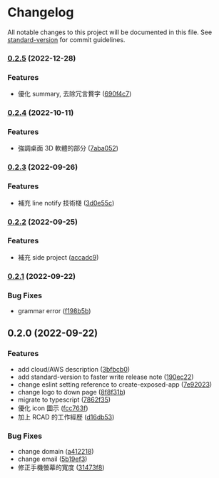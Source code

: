 # Changelog

All notable changes to this project will be documented in this file. See [standard-version](https://github.com/conventional-changelog/standard-version) for commit guidelines.

### [0.2.5](https://github.com/skyran1278/skyran1278.github.io/compare/v0.2.4...v0.2.5) (2022-12-28)


### Features

* 優化 summary, 去除冗言贅字 ([690f4c7](https://github.com/skyran1278/skyran1278.github.io/commit/690f4c7111ec6ef5297eb280bb1ea7f7e377e5d9))

### [0.2.4](https://github.com/skyran1278/skyran1278.github.io/compare/v0.2.3...v0.2.4) (2022-10-11)


### Features

* 強調桌面 3D 軟體的部分 ([7aba052](https://github.com/skyran1278/skyran1278.github.io/commit/7aba05201ba7cf1a09297748d8d09f8e198277a9))

### [0.2.3](https://github.com/skyran1278/skyran1278.github.io/compare/v0.2.2...v0.2.3) (2022-09-26)


### Features

* 補充 line notify 技術棧 ([3d0e55c](https://github.com/skyran1278/skyran1278.github.io/commit/3d0e55ccc9ad8706390c9f840289904ecc4968b0))

### [0.2.2](https://github.com/skyran1278/skyran1278.github.io/compare/v0.2.1...v0.2.2) (2022-09-25)


### Features

* 補充 side project ([accadc9](https://github.com/skyran1278/skyran1278.github.io/commit/accadc90bf734d60cf16d080ed425c865cbcc8a0))

### [0.2.1](https://github.com/skyran1278/skyran1278.github.io/compare/v0.2.0...v0.2.1) (2022-09-22)


### Bug Fixes

* grammar error ([f198b5b](https://github.com/skyran1278/skyran1278.github.io/commit/f198b5b85edb59c690cc1257e04501a5ad905110))

## 0.2.0 (2022-09-22)


### Features

* add cloud/AWS description ([3bfbcb0](https://github.com/skyran1278/skyran1278.github.io/commit/3bfbcb018dde438ab8b44f7800d4f26c31be2e72))
* add standard-version to faster write release note ([190ec22](https://github.com/skyran1278/skyran1278.github.io/commit/190ec2231ae048688c958b9cce46ff62dec56026))
* change eslint setting reference to create-exposed-app ([7e92023](https://github.com/skyran1278/skyran1278.github.io/commit/7e920235604f3300ac9f99d7910eb30a804b67ed))
* change logo to down page ([8f8f31b](https://github.com/skyran1278/skyran1278.github.io/commit/8f8f31b2c9cd60daf3b3b7f9510046cea35122db))
* migrate to typescript ([7862f35](https://github.com/skyran1278/skyran1278.github.io/commit/7862f3580c80112a45266f363d068a238ac18b64))
* 優化 icon 圖示 ([fcc763f](https://github.com/skyran1278/skyran1278.github.io/commit/fcc763f6ade248923194adce8daba7a011e143f8))
* 加上 RCAD 的工作經歷 ([d16db53](https://github.com/skyran1278/skyran1278.github.io/commit/d16db531d4ab2f679d6673034cfc81c509c1c1ca))


### Bug Fixes

* change domain ([a412218](https://github.com/skyran1278/skyran1278.github.io/commit/a4122188c773441116ee88442e736d36bebd0cee))
* change email ([5b19ef3](https://github.com/skyran1278/skyran1278.github.io/commit/5b19ef326c827a9d091dc8b6352724865f1812ff))
* 修正手機螢幕的寬度 ([31473f8](https://github.com/skyran1278/skyran1278.github.io/commit/31473f813ffc090a00e7cb7faf0fe19c4a93d166))
